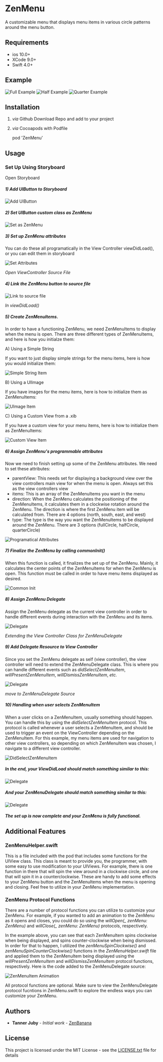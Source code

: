 # ZenMenu

A customizable menu that displays menu items in various circle patterns around the menu button.

## Requirements

* ios 10.0+
* XCode 9.0+
* Swift 4.0+

## Example

![Full Example](/Assets/ReadMe-Videos/Full.gif)
![Half Example](/Assets/ReadMe-Videos/Half.gif)
![Quarter Example](/Assets/ReadMe-Videos/Quarter.gif)



## Installation

1) *via* Github
	Download Repo and add to your project

2) *via* Cocoapods with Podfile
	
	pod 'ZenMenu'
	

## Usage


### Set Up Using Storyboard


Open Storyboard 

##### 1) Add UIButton to Storyboard

![Add UIButton](/Assets/ReadMe-Images/Add-UIButton-To-SB.png)


##### 2) Set UIButton custom class as ZenMenu

![Set as ZenMenu](/Assets/ReadMe-Images/Set-Button-As-ZenMenu.png)


##### 3) Set up ZenMenu attributes

You can do these all programatically in the View Controller viewDidLoad(), or you can edit them in storyboard

![Set Attributes](/Assets/ReadMe-Images/Set-ZenMenu-Attributes-SB.png)


*Open ViewController Source File*


##### 4) Link the ZenMenu button to source file

![Link to source file](/Assets/ReadMe-Images/Set-ZenMenu-As-UIOutlet.png)


*In viewDidLoad()*


##### 5) Create ZenMenuItems. 

In order to have a functioning ZenMenu, we need ZenMenuItems to display when the menu is open. There are three different types of ZenMenuItems, and here is how you initialze them:
	
A) Using a Simple String

   If you want to just display simple strings for the menu items, here is how you would initialize them:
  
   ![Simple String Item](/Assets/ReadMe-Images/Init-ZenMenuItem-As-String.png)	
	
	
B) Using a UIImage

   If you have images for the menu items, here is how to initialize them as ZenMenuItems:

   ![UImage Item](/Assets/ReadMe-Images/Init-ZenMenuItem-As-Image.png)
	
	
C) Using a Custom View from a .xib

   If you have a custom view for your menu items, here is how to initialize them as ZenMenuItems:

   ![Custom View Item](/Assets/ReadMe-Images/Init-ZenMenuItem-As-Custom.png)
	

##### 6) Assign ZenMenu's programmable attributes

Now we need to finish setting up some of the ZenMenu attributes. We need to set these attributes:
    
* parentView: This needs set for displaying a background view over the view controllers main view for when the menu is open. Always set this as the view controllers view
* items: This is an array of the ZenMenuItems you want in the menu
* direction: When the ZenMenu calculates the positioning of the ZenMenuItems, it calculates them in a clockwise rotation around the ZenMenu. The direction is where the first ZenMenu item will be calculated from. There are 4 options (north, south, east, and west)
* type: The type is the way you want the ZenMenuItems to be displayed around the ZenMenu. There are 3 options (fullCircle, halfCircle, quarterCircle)

![Programatical Attributes](/Assets/ReadMe-Images/Set-ZenMenu-Attributes.png)
	
	
##### 7) Finalize the ZenMenu by calling commonInit()

When this function is called, it finalizes the set up of the ZenMenu. Mainly, it calculates the center points of the ZenMenuItems for when the ZenMenu is open. This function must be called in order to have menu items displayed as desired.

![Common Init](/Assets/ReadMe-Images/Common-Init.png)


##### 8) Assign ZenMenu Delegate

Assign the ZenMenu delegate as the current view controller in order to handle different events during interaction with the ZenMenu and its items. 

![Delegate](/Assets/ReadMe-Images/Delegate.png)


*Extending the View Controller Class for ZenMenuDelegate*

##### 9) Add Delegate Resource to View Controller

Since you set the ZenMenu delegate as self (view controller), the view controller will need to extend the ZenMenuDelegate class. This is where you can handle different events such as *didSelectZenMenuItem*, *willPresentZenMenuItem*, *willDismissZenMenuItem*, *etc.* 

![Delegate](/Assets/ReadMe-Images/Delegate-Source.png)


*move to ZenMenuDelegate Source*

##### 10) Handling when user selects ZenMenuItem

When a user clicks on a ZenMenuItem, usually something should happen. You can handle this by using the *didSelectZenMenuItem* protocol. This protocol is called whenever a user selects a ZenMenuItem, and should be used to trigger an event on the ViewController depending on the ZenMenuItem. For this example, my menu items are used for navigation to other view controllers, so depending on which ZenMenuItem was chosen, I navigate to a different view controller.

![DidSelectZenMenuItem](/Assets/ReadMe-Images/Did-Select-ZenMenuItem.png)


##### In the end, your ViewDidLoad should match something similar to this:

![Delegate](/Assets/ReadMe-Images/Final-ViewDidLoad.png)


##### And your ZenMenuDelegate should match something similar to this:

![Delegate](/Assets/ReadMe-Images/Final-Delegate.png)


##### The set up is now complete and your ZenMenu is fully functional.


## Additional Features


### ZenMenuHelper.swift

This is a file included with the pod that includes some functions for the UIView class. This class is meant to provide you, the programmer, with some easy to use modification to your UIViews. For example, there is one function in there that will spin the view around in a clockwise circle, and one that will spin it in a counterclockwise. These are handy to add some effects to your ZenMenu button and the ZenMenuItems when the menu is opening and closing. Feel free to utilize in your ZenMenu implementation. 

### ZenMenu Protocol Functions

There are a number of protocol functions you can utilize to customize your ZenMenu. For example, if you wanted to add an animation to the ZenMenu as it opens and closes, you could do so using the *willOpen(_ zenMenu: ZenMenu)* and *willClose(_ zenMenu: ZenMenu)* protocols, respectively. 

In the example above, you can see that each ZenMenuItem spins clockwise when being displayed, and spins counter-clockwise when being dismissed. In order for that to happen, I utilized the *zenMenuSpinClockwise()* and *zenMenuSpinCounterClockwise()* functions in the *ZenMenuHelper.swift* file and applied them to the ZenMenuItem being displayed using the *willPresentZenMenuItem* and *willDismissZenMenuItem* protocol functions, respectively. Here is the code added to the ZenMenuDelegate source:

![ZenMenuItem Animation](/Assets/ReadMe-Images/ZenMenuItem-Animation.png)


All protocol functions are optional. Make sure to view the ZenMenuDelegate protocol fucntions in ZenMenu.swift to explore the endless ways you can customize your ZenMenu.


## Authors

* **Tanner Juby** - *Initial work* - [ZenBanana](https://github.com/ZenBanana)


## License

This project is licensed under the MIT License - see the [LICENSE.txt](LICENSE.txt) file for details

